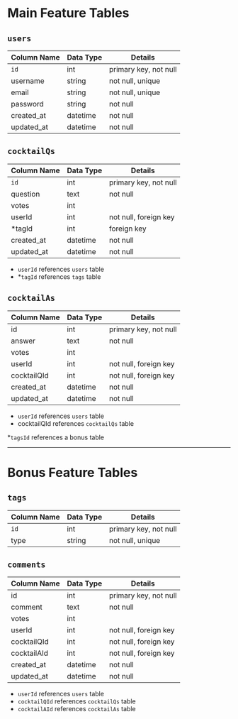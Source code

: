 # Main Feature Tables

## `users`
Column Name | Data Type | Details
------|-------|---------------------
`id` | int | primary key, not null
username | string | not null, unique
email | string | not null, unique
password | string | not null
created_at | datetime | not null
updated_at | datetime | not null

## `cocktailQs`
Column Name | Data Type | Details
------|-------|---------------------
`id` | int | primary key, not null
question | text | not null
votes | int | 
userId | int | not null, foreign key 
*tagId | int | foreign key
created_at | datetime | not null
updated_at | datetime | not null

* `userId` references `users` table
* *`tagId` references `tags` table

## `cocktailAs`
Column Name | Data Type | Details
------|-------|---------------------
id | int | primary key, not null
answer | text | not null
votes | int | 
userId | int | not null, foreign key
cocktailQId | int | not null, foreign key
created_at | datetime | not null
updated_at | datetime | not null 

* `userId` references `users` table
* cocktailQId references `cocktailQs` table

*`tagsId` references a bonus table

***

# Bonus Feature Tables

## `tags`
Column Name | Data Type | Details
------|-------|---------------------
`id` | int | primary key, not null
type | string | not null, unique

## `comments`
Column Name | Data Type | Details
------|-------|---------------------
id | int | primary key, not null
comment | text | not null
votes | int | 
userId | int | not null, foreign key
cocktailQId | int | not null, foreign key
cocktailAId | int | not null, foreign key
created_at | datetime | not null
updated_at | datetime | not null 

* `userId` references `users` table
* `cocktailQId` references `cocktailQs` table
* `cocktailAId` references `cocktailAs` table




 